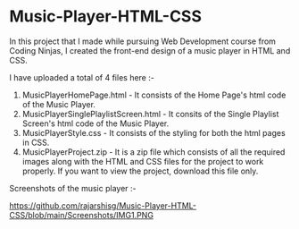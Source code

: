# Music-Player-HTML-CSS
In this project that I made while pursuing Web Development course from Coding Ninjas, I created the front-end design of a music player in HTML and CSS.

I have uploaded a total of 4 files here :-
1. MusicPlayerHomePage.html - It consists of the Home Page's html code of the Music Player.
2. MusicPlayerSinglePlaylistScreen.html - It consits of the Single Playlist Screen's html code of the Music Player.
3. MusicPlayerStyle.css - It consists of the styling for both the html pages in CSS.
4. MusicPlayerProject.zip - It is a zip file which consists of all the required images along with the HTML and CSS files for the project to work properly. If you want to view the project, download this file only.


Screenshots of the music player :-

https://github.com/rajarshisg/Music-Player-HTML-CSS/blob/main/Screenshots/IMG1.PNG

